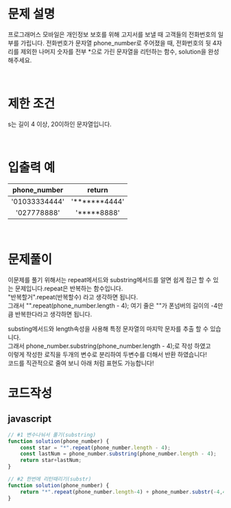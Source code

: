 # 문제 설명

프로그래머스 모바일은 개인정보 보호를 위해 고지서를 보낼 때 고객들의 전화번호의 일부를 가립니다.
전화번호가 문자열 phone_number로 주어졌을 때, 전화번호의 뒷 4자리를 제외한 나머지 숫자를 전부 \*으로 가린 문자열을 리턴하는 함수, solution을 완성해주세요.

<br />

# 제한 조건

s는 길이 4 이상, 20이하인 문자열입니다.

<br />

# 입출력 예

| phone_number  |      return      |
| :-----------: | :--------------: |
| '01033334444' | '**\*\*\***4444' |
|  '027778888'  |   '**\***8888'   |

<br />

# 문제풀이

이문제를 풀기 위해서는 repeat메서드와 substring메서드를 알면 쉽게 접근 할 수 있는 문제입니다.repeat은 반복하는 함수입니다.<br />
"반복할거".repeat(반복할수) 라고 생각하면 됩니다.<br />
그래서 "".repeat(phone_number.length - 4);  여기 줄은 ""가 폰넘버의 길이의 -4만큼 반복한다라고 생각하면 됩니다.<br />

substing메서드와 length속성을 사용해 특정 문자열의 마지막 문자를 추출 할 수 있습니다. <br />
그래서 phone_number.substring(phone_number.length - 4);로 작성 하였고 <br />
이렇게 작성한 로직을 두개의 변수로 분리하여 두변수를 더해서 반환 하였습니다! <br />
코드를 직관적으로 줄여 보니 아래 처럼 표현도 가능합니다!


# 코드작성

## javascript

```js
// #1 변수나눠서 풀기(substring)
function solution(phone_number) {
    const star = "*".repeat(phone_number.length - 4);
    const lastNum = phone_number.substring(phone_number.length - 4);
    return star+lastNum;
}
```

```js
// #2 한번에 리턴때리기(substr)
function solution(phone_number) {
    return "*".repeat(phone_number.length-4) + phone_number.substr(-4,4);
}
```